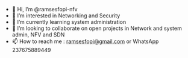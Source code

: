 - 👋 Hi, I’m @ramsesfopi-nfv
- 👀 I’m interested in Networking and Security 
- 🌱 I’m currently learning system administration 
- 💞️ I’m looking to collaborate on open projects in Network and system admin,  NFV and SDN
- 📫 How to reach me : ramsesfopi@gmail.com or WhatsApp 237675889449

<!---
ramsesfopi-nfv/ramsesfopi-nfv is a ✨ special ✨ repository because its `README.md` (this file) appears on your GitHub profile.
You can click the Preview link to take a look at your changes.
--->
